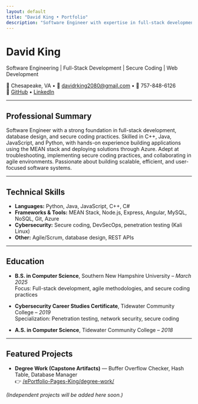 ```yaml
---
layout: default
title: "David King • Portfolio"
description: "Software Engineer with expertise in full-stack development, database design, and secure coding practices."
---
```


# David King

Software Engineering | Full-Stack Development | Secure Coding | Web Development

📍 Chesapeake, VA • 📧 davidrking2080@gmail.com • 📱 757-848-6126  
🔗 [GitHub](https://github.com/davidrking2080) • [LinkedIn](https://www.linkedin.com/in/david-king-8658b1358/)

---

## Professional Summary
Software Engineer with a strong foundation in full-stack development, database design, and secure coding practices. Skilled in C++, Java, JavaScript, and Python, with hands-on experience building applications using the MEAN stack and deploying solutions through Azure. Adept at troubleshooting, implementing secure coding practices, and collaborating in agile environments. Passionate about building scalable, efficient, and user-focused software systems.

---

## Technical Skills
- **Languages:** Python, Java, JavaScript, C++, C#  
- **Frameworks & Tools:** MEAN Stack, Node.js, Express, Angular, MySQL, NoSQL, Git, Azure  
- **Cybersecurity:** Secure coding, DevSecOps, penetration testing (Kali Linux)  
- **Other:** Agile/Scrum, database design, REST APIs  

---

## Education
- **B.S. in Computer Science**, Southern New Hampshire University – *March 2025*  
  Focus: Full-stack development, agile methodologies, and secure coding practices  

- **Cybersecurity Career Studies Certificate**, Tidewater Community College – *2019*  
  Specialization: Penetration testing, network security, secure coding  

- **A.S. in Computer Science**, Tidewater Community College – *2018*  

---

## Featured Projects
- **Degree Work (Capstone Artifacts)** — Buffer Overflow Checker, Hash Table, Database Manager  
  👉 [/ePortfolio-Pages-King/degree-work/](/ePortfolio-Pages-King/degree-work/)

*(Independent projects will be added here soon.)*
